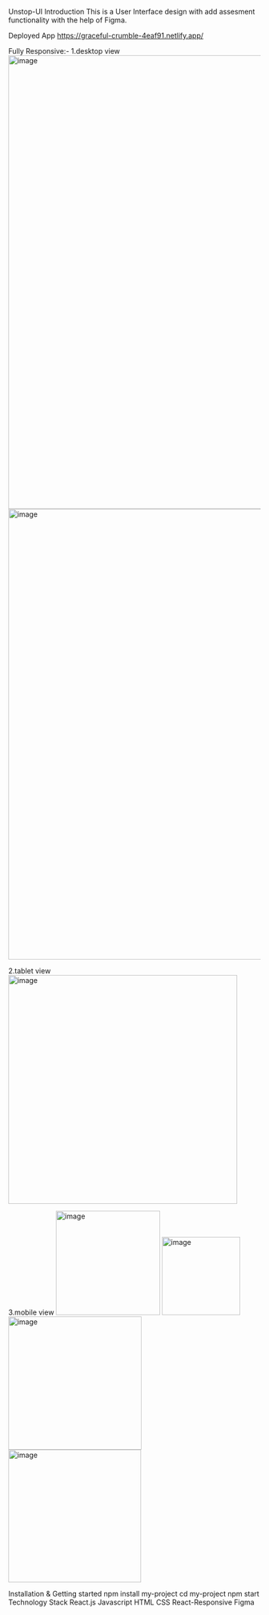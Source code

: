 Unstop-UI
Introduction
This is a User Interface design with add assesment functionality with the help of Figma.

Deployed App
https://graceful-crumble-4eaf91.netlify.app/

Fully Responsive:-
1.desktop view
<img width="906" alt="image" src="https://github.com/ruchipriya1009/Unstop_assn/assets/105973023/667175c4-4526-4c2e-9437-daf717c1ae7f">
<img width="900" alt="image" src="https://github.com/ruchipriya1009/Unstop_assn/assets/105973023/afa17d0b-4e65-4a1a-8b41-25990660c0ab">


2.tablet view
<img width="457" alt="image" src="https://github.com/ruchipriya1009/Unstop_assn/assets/105973023/2a00a359-3de9-4a1b-bb9d-d7a39b2e3293">

3.mobile view
<img width="208" alt="image" src="https://github.com/ruchipriya1009/Unstop_assn/assets/105973023/695f4d5e-5eb6-4419-b211-3b4312b1e8ff">
<img width="156" alt="image" src="https://github.com/ruchipriya1009/Unstop_assn/assets/105973023/1d7c061d-bcc9-42aa-bab5-e62817684f4b">
<img width="266" alt="image" src="https://github.com/ruchipriya1009/Unstop_assn/assets/105973023/5afe8ea5-6eb2-43f4-bb06-dc0a5a57646a">
<img width="265" alt="image" src="https://github.com/ruchipriya1009/Unstop_assn/assets/105973023/5395ebb4-5299-40ac-82a5-37c1226842c7">





Installation & Getting started
npm install my-project
cd my-project
npm start
Technology Stack
React.js
Javascript
HTML
CSS
React-Responsive
Figma
